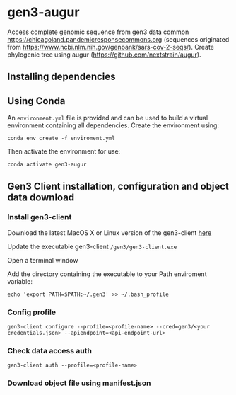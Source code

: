 # gen3-augur
Access complete genomic sequence from gen3 data common https://chicagoland.pandemicresponsecommons.org (sequences originated from https://www.ncbi.nlm.nih.gov/genbank/sars-cov-2-seqs/). Create phylogenic tree using augur (https://github.com/nextstrain/augur).

## Installing dependencies
## Using Conda
An `environment.yml` file is provided and can be used to build a virtual environment containing all dependencies. Create the environment using:
```
conda env create -f enviroment.yml
```
Then activate the environment for use:
```
conda activate gen3-augur
```

## Gen3 Client installation, configuration and object data download
### Install gen3-client
Download the latest MacOS X or Linux version of the gen3-client [here](https://github.com/uc-cdis/cdis-data-client/releases/tag/2020.05)

Update the executable gen3-client `/gen3/gen3-client.exe`

Open a terminal window

Add the directory containing the executable to your Path enviroment variable:
```
echo 'export PATH=$PATH:~/.gen3' >> ~/.bash_profile
```
### Config profile
```
gen3-client configure --profile=<profile-name> --cred=gen3/<your credentials.json> --apiendpoint=<api-endpoint-url>
```

### Check data access auth
```
gen3-client auth --profile=<profile-name>
```

### Download object file using manifest.json
```gen3-client download-multiple --profile=<profile-name> --manifest=data/<your manifest.json> --download-path=<your download folder>
```
